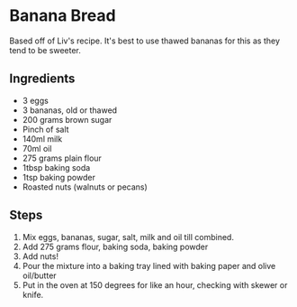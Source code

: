# Banana Bread

Based off of Liv's recipe. It's best to use thawed bananas for this as they tend to be sweeter.

## Ingredients
- 3 eggs
- 3 bananas, old or thawed
- 200 grams brown sugar
- Pinch of salt
- 140ml milk
- 70ml oil
- 275 grams plain flour
- 1tbsp baking soda
- 1tsp baking powder
- Roasted nuts (walnuts or pecans)

## Steps

1. Mix eggs, bananas, sugar, salt, milk and oil till combined.
2. Add 275 grams flour, baking soda, baking powder
3. Add nuts!
4. Pour the mixture into a baking tray lined with baking paper and olive oil/butter
5. Put in the oven at 150 degrees for like an hour, checking with skewer or knife.
